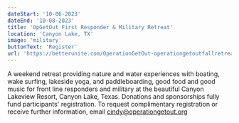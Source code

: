 ```yaml
---
dateStart: '10-06-2023'
dateEnd: '10-08-2023'
title: 'OpGetOut First Responder & Military Retreat'
location: 'Canyon Lake, TX'
image: 'military'
buttonText: 'Register'
url: 'https://betterunite.com/OperationGetOut-operationgetoutfallretreat2022'
---
```

A weekend retreat providing nature and water experiences with boating, wake surfing, lakeside yoga, and paddleboarding, good food and good music for front line responders and military at the beautiful Canyon Lakeview Resort, Canyon Lake, Texas. Donations and sponsorships fully fund participants' registration. To request complimentary registration or receive further information, email cindy@operationgetout.org